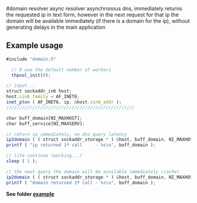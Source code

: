 #domain resolver async
resolver asynchronous dns,
immediately returns the requested ip in text form,
however in the next request for that ip the domain will be available immediately (if there is a domain for the ip),
without generating delays in the main application

## Example usage
```javascript
#include "domain.h"

  // 0 use the default number of workers
  thpool_init(0);

// input...
struct sockaddr_in6 host;
host.sin6_family = AF_INET6;
inet_pton ( AF_INET6, ip, &host.sin6_addr );
/////////////////////////////////////////////////

char buff_domain[NI_MAXHOST];
char buff_service[NI_MAXSERV];

// return ip immediately, no dns query latency
ip2domain ( ( struct sockaddr_storage * ) &host, buff_domain, NI_MAXHOST );
printf ( "ip returned 1ª call     - %s\n", buff_domain );

// life continue (working...)
sleep ( 1 );

// the next query the domain will be available immediately (cache)
ip2domain ( ( struct sockaddr_storage * ) &host, buff_domain, NI_MAXHOST );
printf ( "domain returned 2ª call - %s\n", buff_domain );

```

 **See folder [example](https://github.com/berghetti/resolver/tree/master/example)**
